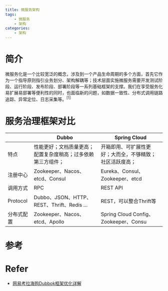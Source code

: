 ```yaml
---
title: 微服务架构
tags:
    - 微服务
    - 架构
categories:
    - 架构
---
```


# 简介

微服务化是一个比较宽泛的概念，涉及到一个产品生命周期的多个方面，首先它作为一个指导原则指引业务划分、架构解耦等；技术层面实施微服务需要开发测试阶段、运行阶段、发布阶段、部署阶段等一系列基础框架的支撑。我们在享受服务化易扩展易部署等便利性的同时，也面临新的问题，如数据一致性、分布式调用链路追踪、异常定位、日志采集等。<sup>[1]</sup>

# 服务治理框架对比

|            | Dubbo                                                        | Spring Cloud                                             |
| ---------- | ------------------------------------------------------------ | -------------------------------------------------------- |
| 特点       | 性能更好；文档质量更高；配置复杂度稍高；过多依赖第三方组件； | 开箱即用、可扩展性更好；大而全，不够精致；社区活跃度高； |
| 注册中心   | Zookeeper、Nacos、etcd、Consul                               | Eureka、Consul、Zookeeper、etcd                          |
| 调用方式   | RPC                                                          | REST API                                                 |
| Protocol   | Dubbo、JSON、HTTP、REST、Thrift、Redis ...                   | REST，可以整合Thrift等                                   |
| 分布式配置 | Zookeeper、Nacos、etcd、Apollo                               | Spring Cloud Config、Zookeeper、Consu                    |

# 参考

# Refer

- [网易考拉海购Dubbok框架优化详解](https://blog.csdn.net/karamos/article/details/80127976)